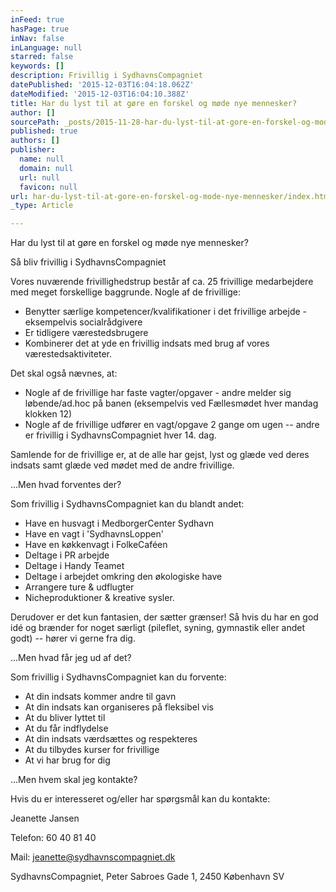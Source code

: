 ```yaml
---
inFeed: true
hasPage: true
inNav: false
inLanguage: null
starred: false
keywords: []
description: Frivillig i SydhavnsCompagniet
datePublished: '2015-12-03T16:04:18.062Z'
dateModified: '2015-12-03T16:04:10.388Z'
title: Har du lyst til at gøre en forskel og møde nye mennesker?
author: []
sourcePath: _posts/2015-11-28-har-du-lyst-til-at-gore-en-forskel-og-mode-nye-mennesker.md
published: true
authors: []
publisher:
  name: null
  domain: null
  url: null
  favicon: null
url: har-du-lyst-til-at-gore-en-forskel-og-mode-nye-mennesker/index.html
_type: Article

---
```

Har du lyst til at gøre en forskel og møde nye mennesker?

Så bliv frivillig i SydhavnsCompagniet

Vores nuværende frivillighedstrup består af ca. 25 frivillige medarbejdere med meget forskellige baggrunde. Nogle af de frivillige:

* Benytter særlige kompetencer/kvalifikationer i det frivillige arbejde - eksempelvis socialrådgivere
* Er tidligere værestedsbrugere
* Kombinerer det at yde en frivillig indsats med brug af vores værestedsaktiviteter.

Det skal også nævnes, at:

* Nogle af de frivillige har faste vagter/opgaver - andre melder sig løbende/ad.hoc på banen (eksempelvis ved Fællesmødet hver mandag klokken 12)
* Nogle af de frivillige udfører en vagt/opgave 2 gange om ugen -- andre er frivillig i SydhavnsCompagniet hver 14\. dag.

Samlende for de frivillige er, at de alle har gejst, lyst og glæde ved deres indsats samt glæde ved mødet med de andre frivillige.

...Men hvad forventes der?

Som frivillig i SydhavnsCompagniet kan du blandt andet:

* Have en husvagt i MedborgerCenter Sydhavn
* Have en vagt i 'SydhavnsLoppen'
* Have en køkkenvagt i FolkeCaféen
* Deltage i PR arbejde
* Deltage i Handy Teamet
* Deltage i arbejdet omkring den økologiske have
* Arrangere ture & udflugter
* Nicheproduktioner & kreative sysler.

Derudover er det kun fantasien, der sætter grænser! Så hvis du har en god idé og brænder for noget særligt (pileflet, syning, gymnastik eller andet godt) -- hører vi gerne fra dig.

...Men hvad får jeg ud af det?

Som frivillig i SydhavnsCompagniet kan du forvente:

* At din indsats kommer andre til gavn
* At din indsats kan organiseres på fleksibel vis 
* At du bliver lyttet til
* At du får indflydelse
* At din indsats værdsættes og respekteres
* At du tilbydes kurser for frivillige
* At vi har brug for dig

...Men hvem skal jeg kontakte?

Hvis du er interesseret og/eller har spørgsmål kan du kontakte:

Jeanette Jansen

Telefon: 60 40 81 40

Mail: jeanette@sydhavnscompagniet.dk 

SydhavnsCompagniet, Peter Sabroes Gade 1, 2450 København SV
